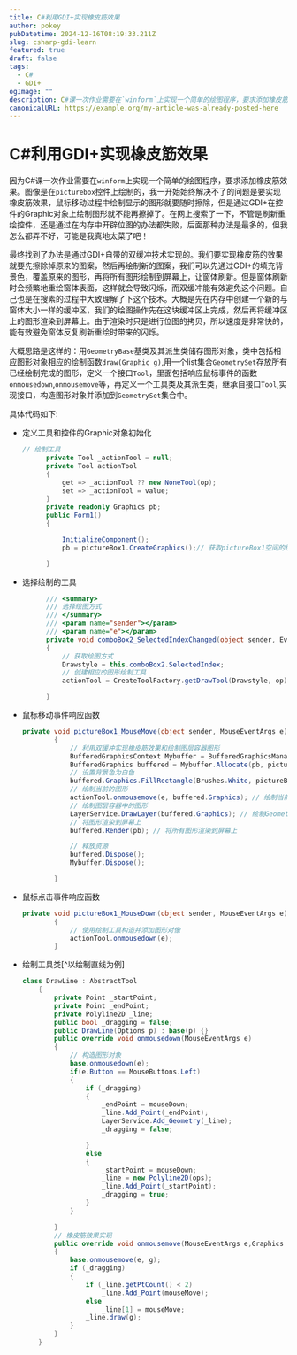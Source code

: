 ```yaml
---
title: C#利用GDI+实现橡皮筋效果
author: pokey
pubDatetime: 2024-12-16T08:19:33.211Z
slug: csharp-gdi-learn
featured: true
draft: false
tags:
  - C#
  - GDI+
ogImage: ""
description: C#课一次作业需要在`winform`上实现一个简单的绘图程序，要求添加橡皮筋效果。图像是在`picturebox`控件上绘制的，我一开始始终解决不了的问题是要实现橡皮筋效果，鼠标移动过程中绘制显示的图形就要随时擦除，但是通过GDI+在控件的Graphic对象上绘制图形就不能再擦掉了。在网上搜索了一下，不管是刷新重绘控件，还是通过在内存中开辟位图的办法都失败，后面那种办法是最多的，但我怎么都弄不好，可能是我真地太菜了吧！
canonicalURL: https://example.org/my-article-was-already-posted-here
---
```


# C#利用GDI+实现橡皮筋效果



因为C#课一次作业需要在`winform`上实现一个简单的绘图程序，要求添加橡皮筋效果。图像是在`picturebox`控件上绘制的，我一开始始终解决不了的问题是要实现橡皮筋效果，鼠标移动过程中绘制显示的图形就要随时擦除，但是通过GDI+在控件的Graphic对象上绘制图形就不能再擦掉了。在网上搜索了一下，不管是刷新重绘控件，还是通过在内存中开辟位图的办法都失败，后面那种办法是最多的，但我怎么都弄不好，可能是我真地太菜了吧！

最终找到了办法是通过GDI+自带的双缓冲技术实现的。我们要实现橡皮筋的效果就要先擦除掉原来的图案，然后再绘制新的图案，我们可以先通过GDI+的填充背景色，覆盖原来的图形，再将所有图形绘制到屏幕上，让窗体刷新。但是窗体刷新时会频繁地重绘窗体表面，这样就会导致闪烁，而双缓冲能有效避免这个问题。自己也是在搜素的过程中大致理解了下这个技术。大概是先在内存中创建一个新的与窗体大小一样的缓冲区，我们的绘图操作先在这块缓冲区上完成，然后再将缓冲区上的图形渲染到屏幕上。由于渲染时只是进行位图的拷贝，所以速度是非常快的，能有效避免窗体反复刷新重绘时带来的闪烁。

大概思路是这样的：用`GeometryBase`基类及其派生类储存图形对象，类中包括相应图形对象相应的绘制函数`draw(Graphic g)`,用一个list集合`GeometrySet`存放所有已经绘制完成的图形，定义一个接口`Tool`，里面包括响应鼠标事件的函数`onmousedown`,`onmousemove`等，再定义一个工具类及其派生类，继承自接口`Tool`,实现接口，构造图形对象并添加到`GeometrySet`集合中。


具体代码如下:

* 定义工具和控件的Graphic对象初始化
  ```C#
  // 绘制工具
        private Tool _actionTool = null;
        private Tool actionTool
        {
            get => _actionTool ?? new NoneTool(op);
            set => _actionTool = value;
        }
        private readonly Graphics pb;
        public Form1()
        {

            InitializeComponent();
            pb = pictureBox1.CreateGraphics();// 获取pictureBox1空间的绘制画布

        }
  ```
* 选择绘制的工具
  ```C#
        /// <summary>
        /// 选择绘图方式
        /// </summary>
        /// <param name="sender"></param>
        /// <param name="e"></param>
        private void comboBox2_SelectedIndexChanged(object sender, EventArgs e)
        {
            // 获取绘图方式
            Drawstyle = this.comboBox2.SelectedIndex;
            // 创建相应的图形绘制工具
            actionTool = CreateToolFactory.getDrawTool(Drawstyle, op);

        }
  ```

* 鼠标移动事件响应函数

  ```C#
  private void pictureBox1_MouseMove(object sender, MouseEventArgs e)
          {
              // 利用双缓冲实现橡皮筋效果和绘制图层容器图形
              BufferedGraphicsContext Mybuffer = BufferedGraphicsManager.Current;   // 创建缓冲图形上下文
              BufferedGraphics buffered = Mybuffer.Allocate(pb, pictureBox1.ClientRectangle); // 创建指定大小的缓冲区
              // 设置背景色为白色
              buffered.Graphics.FillRectangle(Brushes.White, pictureBox1.ClientRectangle); // 填充背景色，不填充的话屏幕最终显示的背景色是黑色
              // 绘制当前的图形
              actionTool.onmousemove(e, buffered.Graphics); // 绘制当前正在绘制中的图形
              // 绘制图层容器中的图形
              LayerService.DrawLayer(buffered.Graphics); // 绘制GeometrySet集合中已经存在的图形
              // 将图形渲染到屏幕上
              buffered.Render(pb); // 将所有图形渲染到屏幕上

              // 释放资源
              buffered.Dispose();
              Mybuffer.Dispose();

          }
  ```



* 鼠标点击事件响应函数

  ```C#
  private void pictureBox1_MouseDown(object sender, MouseEventArgs e)
          {
              // 使用绘制工具构造并添加图形对像
              actionTool.onmousedown(e);
          }
  ```



* 绘制工具类[^以绘制直线为例]

  ```C#
  class DrawLine : AbstractTool
      {
          private Point _startPoint;
          private Point _endPoint;
          private Polyline2D _line;
          public bool _dragging = false;
          public DrawLine(Options p) : base(p) {}
          public override void onmousedown(MouseEventArgs e)
          {
              // 构造图形对象
              base.onmousedown(e);
              if(e.Button == MouseButtons.Left)
              {
                  if (_dragging)
                  {
                      _endPoint = mouseDown;
                      _line.Add_Point(_endPoint);
                      LayerService.Add_Geometry(_line);
                      _dragging = false;

                  }
                  else
                  {
                      _startPoint = mouseDown;
                      _line = new Polyline2D(ops);
                      _line.Add_Point(_startPoint);
                      _dragging = true;
                  }
              }

          }
          // 橡皮筋效果实现
          public override void onmousemove(MouseEventArgs e,Graphics g)
          {
              base.onmousemove(e, g);
              if (_dragging)
              {
                  if (_line.getPtCount() < 2)
                      _line.Add_Point(mouseMove);
                  else
                      _line[1] = mouseMove;
                  _line.draw(g);
              }
          }
      }
  ```
